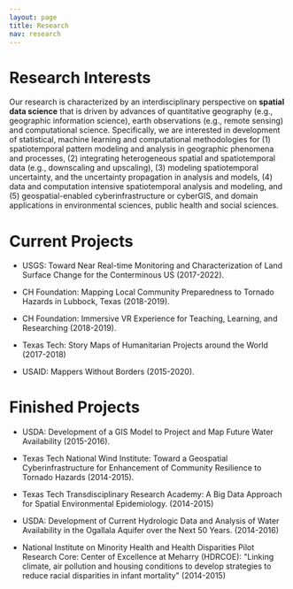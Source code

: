 ```yaml
---
layout: page
title: Research
nav: research
---
```


<!--<div class="col-xs-12 col-md-12 resobj" markdown="1"> -->

# Research Interests

Our research is characterized by an interdisciplinary perspective on
**spatial data science** that is driven by advances of quantitative geography
(e.g., geographic information science), earth observations (e.g., remote
sensing) and computational science. Specifically, we are interested in
development of statistical, machine learning and computational
methodologies for (1) spatiotemporal pattern modeling and analysis in
geographic phenomena and processes, (2) integrating heterogeneous spatial
and spatiotemporal data (e.g., downscaling and upscaling), (3) modeling
spatiotemporal uncertainty, and the uncertainty propagation in analysis and
models, (4) data and computation intensive spatiotemporal analysis and
modeling, and (5) geospatial-enabled cyberinfrastructure or cyberGIS, and
domain applications in environmental sciences, public health and social
sciences.

<!--</div> -->

<!--<div class="col-xs-12 col-md-12 resobj" markdown="1"> -->

# Current Projects 

+ USGS: Toward Near Real-time Monitoring and Characterization of Land Surface Change for the Conterminous US (2017-2022).

+ CH Foundation: Mapping Local Community Preparedness to Tornado Hazards in Lubbock, Texas (2018-2019).

+ CH Foundation: Immersive VR Experience for Teaching, Learning, and Researching  (2018-2019).

+ Texas Tech: Story Maps of Humanitarian Projects around the World (2017-2018)

+ USAID: Mappers Without Borders (2015-2020).

# Finished Projects 

+ USDA: Development of a GIS Model to Project and Map Future Water Availability (2015-2016).

+ Texas Tech National Wind Institute: Toward a Geospatial Cyberinfrastructure for Enhancement of Community Resilience to Tornado Hazards (2014-2015).

+ Texas Tech Transdisciplinary Research Academy: A Big Data Approach for Spatial Environmental Epidemiology. (2014-2015)

+ USDA: Development of Current Hydrologic Data and Analysis of Water Availability in the Ogallala Aquifer over the Next 50 Years. (2014-2016)

+ National Institute on Minority Health and Health Disparities Pilot
Research Core: Center of Excellence at Meharry (HDRCOE): "Linking climate,
air pollution and housing conditions to develop strategies to reduce racial
disparities in infant mortality" (2014-2015)
<!--</div> -->
